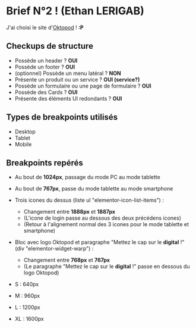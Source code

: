 # Brief N°2 ! (Ethan LERIGAB)

J'ai choisi le site d'[Oktopod](https://www.oktopod.io/) ! **:P**

## Checkups de structure

- Possède un header ? **OUI**
- Possède un footer ? **OUI**
- (optionnel) Possède un menu latéral ? **NON**
- Présente un produit ou un service ? **OUI (service?)**
- Possède un formulaire ou une page de formulaire ? **OUI**
- Possède des Cards ? **OUI**
- Présente des éléments UI redondants ? **OUI**

## Types de breakpoints utilisés

- Desktop
- Tablet
- Mobile

## Breakpoints repérés

- Au bout de **1024px**, passage du mode PC au mode tablette 
- Au bout de **767px**, passe du mode tablette au mode smartphone
- Trois icones du dessus (liste ul "elementor-icon-list-items") : 
    - Changement entre **1888px** et **1887px**
    - (L'icone de login passe au dessous des deux précédens icones)
    - (Retour à l'alignement normal des 3 icones pour le mode tablette et smartphone)
- Bloc avec logo Oktopod et paragraphe "Mettez le cap sur le **digital** !" (div "elementor-widget-warp") :
    - Changement entre **768px** et **767px**
    - (Le paragraphe "Mettez le cap sur le **digital** !" passe en dessous du logo Oktopod)

- S : 640px
- M : 960px
- L : 1200px
- XL : 1600px
